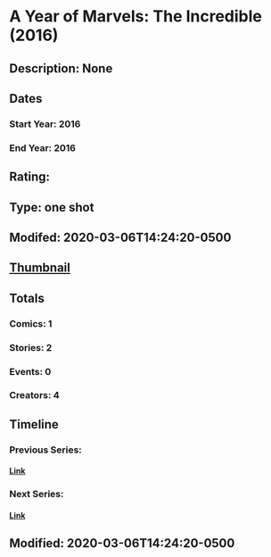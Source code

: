 # A Year of Marvels: The Incredible (2016)
## Description: None
## Dates
### Start Year: 2016
### End Year: 2016
## Rating: 
## Type: one shot
## Modifed: 2020-03-06T14:24:20-0500
## [Thumbnail](http://i.annihil.us/u/prod/marvel/i/mg/b/40/image_not_available.jpg)
## Totals
### Comics: 1
### Stories: 2
### Events: 0
### Creators: 4
## Timeline
### Previous Series: 
#### [Link]()
### Next Series: 
#### [Link]()
## Modified: 2020-03-06T14:24:20-0500